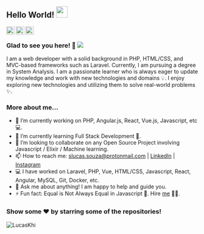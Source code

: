 ## Hello World! <img src="https://user-images.githubusercontent.com/89982608/231871313-cec7cb78-ff64-4321-9ec4-bd8b4429490f.gif" width="30px"></h2>

<a href="https://www.linkedin.com/in/slucas-souza/">
  <img align="left" alt="Lucas's Linkdein" width="22px" src="https://cdn.jsdelivr.net/npm/simple-icons@v3/icons/linkedin.svg" />
</a>
<a href="https://github.com/LucasKhi">
  <img align="left" alt="Lucas's Github" width="22px" src="https://cdn.jsdelivr.net/npm/simple-icons@v3/icons/github.svg" />
</a>
<a href="https://instagram.com/lucask.hi/">
  <img align="left" alt="Lucas's Instagram" width="22px" src="https://cdn.jsdelivr.net/npm/simple-icons@v3/icons/instagram.svg" />
</a>


<br />

### Glad to see you here! 🤩 ![](https://visitor-badge.glitch.me/badge?page_id=LucasKhi)

I am a web developer with a solid background in PHP, HTML/CSS, and MVC-based frameworks such as Laravel. Currently, I am pursuing a degree in System Analysis. I am a passionate learner who is always eager to update my knowledge and work with new technologies and domains 💡. I enjoy exploring new technologies and utilizing them to solve real-world problems ✨.

### More about me...

- 🔭 I’m currently working on PHP, Angular.js, React, Vue.js, Javascript, etc 💻.
- 🌱 I’m currently learning Full Stack Development 🚀.
- 👯 I’m looking to collaborate on any Open Source Project involving Javascript / Elixir / Machine learning.
- 📫 How to reach me: slucas.souza@protonmail.com | [LinkedIn](https://www.linkedin.com/in/slucas-souza/) | [Instagram](https://instagram.com/lucas.khi)
- 💻 I have worked on Laravel, PHP, Vue, HTML/CSS, Javascript, React, Angular, MySQL, Git, Docker, etc.
- 💬 Ask me about anything! I am happy to help and guide you.
- ⚡ Fun fact: Equal is Not Always Equal in Javascript 🤣. Hire [me](mailto:slucas.souza@protonmail.com?Subject=Hello%20Lucas) 👨‍💻.

### Show some ❤️ by starring some of the repositories!

<p><img align="center" src="https://github-readme-stats.vercel.app/api/top-langs?username=LucasKhi&show_icons=true&locale=en&layout=compact" alt="LucasKhi" /></p>
